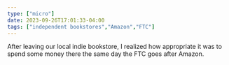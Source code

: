 ```yaml
---
type: ["micro"]
date: 2023-09-26T17:01:33-04:00
tags: ["independent bookstores","Amazon","FTC"]
---
```

After leaving our local indie bookstore, I realized how appropriate it was to spend some money there the same day the FTC goes after Amazon.
